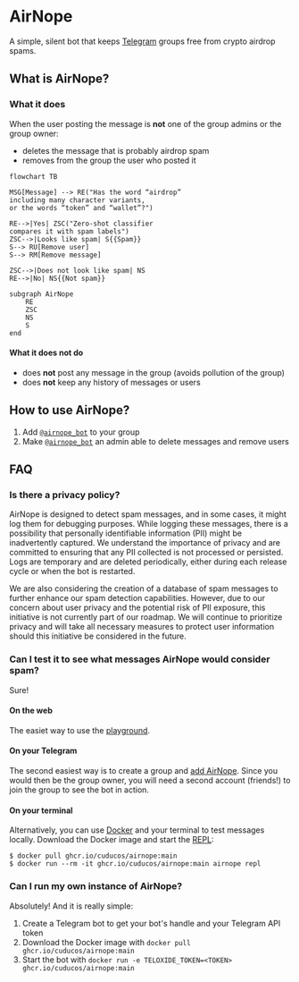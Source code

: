 # AirNope

A simple, silent bot that keeps [Telegram](https://telegram.org/) groups free from crypto airdrop spams.

## What is AirNope?

### What it does

When the user posting the message is **not** one of the group admins or the group owner:

 * deletes the message that is probably airdrop spam
 * removes from the group the user who posted it

```mermaid
flowchart TB

MSG[Message] --> RE("Has the word “airdrop”
including many character variants,
or the words “token” and “wallet”?")

RE-->|Yes| ZSC("Zero-shot classifier
compares it with spam labels")
ZSC-->|Looks like spam| S{{Spam}}
S--> RU[Remove user]
S--> RM[Remove message]

ZSC-->|Does not look like spam| NS
RE-->|No| NS{{Not spam}}

subgraph AirNope
    RE
    ZSC
    NS
    S
end
```

#### What it does not do

* does **not** post any message in the group (avoids pollution of the group)
* does **not** keep any history of messages or users

## How to use AirNope?

1. Add [`@airnope_bot`](https://telegram.me/airnope_bot) to your group
2. Make [`@airnope_bot`](https://telegram.me/airnope_bot) an admin able to delete messages and remove users

## FAQ

### Is there a privacy policy?</summary>

AirNope is designed to detect spam messages, and in some cases, it might log them for debugging purposes. While logging these messages, there is a possibility that personally identifiable information (PII) might be inadvertently captured. We understand the importance of privacy and are committed to ensuring that any PII collected is not processed or persisted. Logs are temporary and are deleted periodically, either during each release cycle or when the bot is restarted.

We are also considering the creation of a database of spam messages to further enhance our spam detection capabilities. However, due to our concern about user privacy and the potential risk of PII exposure, this initiative is not currently part of our roadmap. We will continue to prioritize privacy and will take all necessary measures to protect user information should this initiative be considered in the future.

### Can I test it to see what messages AirNope would consider spam?


Sure!

#### On the web

The easiet way to use the [playground](https://airnope-playground.onrender.com).

#### On your Telegram

The second easiest way is to create a group and [add AirNope](#how-to-use-airnope). Since you would then be the group owner, you will need a second account (friends!) to join the group to see the bot in action.

#### On your terminal

Alternatively, you can use [Docker](https://docs.docker.com/get-started/) and your terminal to test messages locally. Download the Docker image and start the [REPL](https://en.wikipedia.org/wiki/Read%E2%80%93eval%E2%80%93print_loop):

```console
$ docker pull ghcr.io/cuducos/airnope:main
$ docker run --rm -it ghcr.io/cuducos/airnope:main airnope repl
```

### Can I run my own instance of AirNope?

Absolutely! And it is really simple:

1. Create a Telegram bot to get your bot's handle and your Telegram API token
2. Download the Docker image with `docker pull ghcr.io/cuducos/airnope:main`
3. Start the bot with `docker run -e TELOXIDE_TOKEN=<TOKEN> ghcr.io/cuducos/airnope:main`
